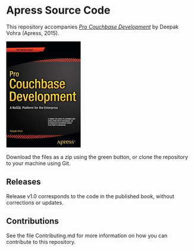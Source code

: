 # Apress Source Code

This repository accompanies [*Pro Couchbase Development*](http://www.apress.com/9781484214350) by Deepak Vohra (Apress, 2015).

![Cover image](9781484214350.jpg)

Download the files as a zip using the green button, or clone the repository to your machine using Git.

## Releases

Release v1.0 corresponds to the code in the published book, without corrections or updates.

## Contributions

See the file Contributing.md for more information on how you can contribute to this repository.
